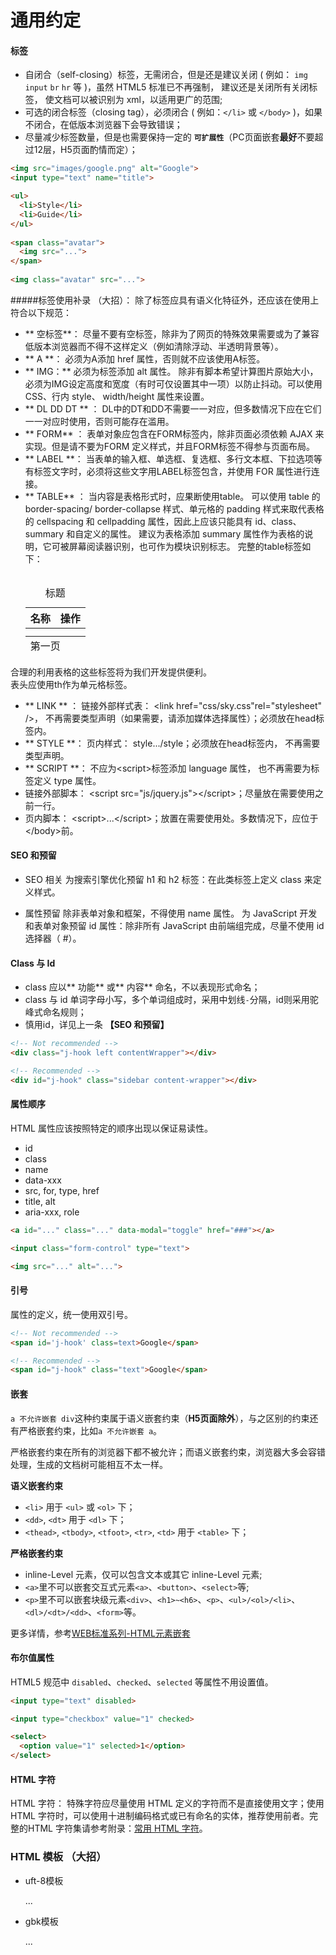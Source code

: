 # 通用约定

#### 标签
* 自闭合（self-closing）标签，无需闭合，但是还是建议关闭 ( 例如： `img` `input` `br` `hr` 等 )，虽然 HTML5 标准已不再强制， 建议还是关闭所有关闭标签， 使文档可以被识别为 xml，以适用更广的范围;
* 可选的闭合标签（closing tag），必须闭合 ( 例如：`</li>` 或 `</body>` )，如果不闭合，在低版本浏览器下会导致错误；
* 尽量减少标签数量，但是也需要保持一定的 **``可扩展性``**（PC页面嵌套**最好**不要超过12层，H5页面酌情而定）；


```html
<img src="images/google.png" alt="Google">
<input type="text" name="title">

<ul>
  <li>Style</li>
  <li>Guide</li>
</ul>
 
<span class="avatar">
  <img src="...">
</span>
 
<img class="avatar" src="...">  

```

#####标签使用补录 （大招）：
除了标签应具有语义化特征外，还应该在使用上符合以下规范：
* ** 空标签**： 尽量不要有空标签，除非为了网页的特殊效果需要或为了兼容低版本浏览器而不得不这样定义（例如清除浮动、半透明背景等）。
* ** A **： 必须为A添加 href 属性，否则就不应该使用A标签。
* ** IMG：** 必须为<img>标签添加 alt 属性。 除非有脚本希望计算图片原始大小，必须为IMG设定高度和宽度（有时可仅设置其中一项）以防止抖动。可以使用 CSS、行内 style、 width/height 属性来设置。
* ** DL DD DT ** ： DL中的DT和DD不需要一一对应，但多数情况下应在它们一一对应时使用，否则可能存在滥用。
* ** FORM** ： 表单对象应包含在FORM标签内，除非页面必须依赖 AJAX 来实现。但是请不要为FORM 定义样式，并且FORM标签不得参与页面布局。
* ** LABEL **： 当表单的输入框、单选框、复选框、多行文本框、下拉选项等有标签文字时，必须将这些文字用LABEL标签包含，并使用 FOR 属性进行连接。
* ** TABLE** ： 当内容是表格形式时，应果断使用table。
可以使用 table 的 border-spacing/ border-collapse 样式、单元格的 padding 样式来取代表格的 cellspacing 和 cellpadding 属性，因此<table>上应该只能具有 id、class、 summary 和自定义的属性。
建议为表格添加 summary 属性作为表格的说明，它可被屏幕阅读器识别，也可作为模块识别标志。
完整的table标签如下：
      <table summary="表格的说明">
		<caption>标题</caption>
			<colgroup>
			<col class="name" />
		<col />
		</colgroup>
		<thead>
			<tr>
			<th>名称</th>
			<th>操作</th>
			</tr>
		</thead>
		<tfoot>
			<tr><td colspan="2">第一页</td></tr>
		</tfoot>
		<tbody>
			<tr><td></td><td></td></tr>
			<tr><td></td><td></td></tr>
		</tbody> 
	</table>
合理的利用表格的这些标签将为我们开发提供便利。  
表头应使用th作为单元格标签。

* ** LINK ** ： 链接外部样式表： &lt;link href="css/sky.css"rel="stylesheet" /&gt;， 不再需要类型声明（如果需要，请添加媒体选择属性）；必须放在head标签内。
*  ** STYLE **： 页内样式： style.../style；必须放在head标签内， 不再需要类型声明。
*  ** SCRIPT **： 不应为&lt;script&gt;标签添加 language 属性， 也不再需要为标签定义 type 属性。
 * 链接外部脚本： &lt;script src="js/jquery.js"&gt;&lt;/script&gt;；尽量放在需要使用之前一行。
 * 页内脚本： &lt;script&gt;...&lt;/script&gt;；放置在需要使用处。多数情况下，应位于&lt;/body&gt;前。

#### SEO 和预留
 * SEO 相关
  为搜索引擎优化预留 h1 和 h2 标签：在此类标签上定义 class 来定义样式。

 * 属性预留
   除非表单对象和框架，不得使用 name 属性。
   为 JavaScript 开发和表单对象预留 id 属性：除非所有 JavaScript 由前端组完成，尽量不使用 id 选择器（ #）。

#### Class 与 Id
* class 应以** 功能** 或** 内容** 命名，不以表现形式命名；
* class 与 id 单词字母小写，多个单词组成时，采用中划线`-`分隔，id则采用驼峰式命名规则；
* 慎用id，详见上一条 **【SEO 和预留】**

```html
<!-- Not recommended -->
<div class="j-hook left contentWrapper"></div>

<!-- Recommended -->
<div id="j-hook" class="sidebar content-wrapper"></div>
```

#### 属性顺序
HTML 属性应该按照特定的顺序出现以保证易读性。
* id
* class
* name
* data-xxx
* src, for, type, href
* title, alt
* aria-xxx, role

```html
<a id="..." class="..." data-modal="toggle" href="###"></a>

<input class="form-control" type="text">

<img src="..." alt="...">
```

#### 引号
属性的定义，统一使用双引号。

```html
<!-- Not recommended -->
<span id='j-hook' class=text>Google</span>

<!-- Recommended -->
<span id="j-hook" class="text">Google</span>
```

#### 嵌套 
`a 不允许嵌套 div`这种约束属于语义嵌套约束（**H5页面除外**），与之区别的约束还有严格嵌套约束，比如`a 不允许嵌套 a`。

严格嵌套约束在所有的浏览器下都不被允许；而语义嵌套约束，浏览器大多会容错处理，生成的文档树可能相互不太一样。

**语义嵌套约束**
* `<li>` 用于 `<ul>` 或 `<ol>` 下；
* `<dd>`, `<dt>` 用于 `<dl>` 下；
* `<thead>`, `<tbody>`, `<tfoot>`, `<tr>`, `<td>` 用于 `<table>` 下；

**严格嵌套约束**
* inline-Level 元素，仅可以包含文本或其它 inline-Level 元素;
* `<a>`里不可以嵌套交互式元素`<a>`、`<button>`、`<select>`等;
* `<p>`里不可以嵌套块级元素`<div>`、`<h1>~<h6>`、`<p>`、`<ul>/<ol>/<li>`、`<dl>/<dt>/<dd>`、`<form>`等。

更多详情，参考[WEB标准系列-HTML元素嵌套](http://www.smallni.com/element-nesting/)

#### 布尔值属性
HTML5 规范中 `disabled`、`checked`、`selected` 等属性不用设置值。
```html
<input type="text" disabled>

<input type="checkbox" value="1" checked>

<select>
  <option value="1" selected>1</option>
</select>
```
#### HTML 字符
HTML 字符： 特殊字符应尽量使用 HTML 定义的字符而不是直接使用文字；使用HTML 字符时，可以使用十进制编码格式或已有命名的实体，推荐使用前者。完整的HTML 字符集请参考附录：[常用 HTML 字符](http://www.w3school.com.cn/tags/html_ref_entities.html)。

### HTML 模板 （大招）
* uft-8模板


	<!DOCTYPE html>
	<html>
		<head>
			<meta charset="utf-8" />
			<title>Title</title>
			<meta name="keywords" content="" />
			<meta name="description" content="" />
			<link href="css/metro.css" rel="stylesheet" />
		</head>
		<body>
			...
		</body>
	</html> 
	
* gbk模板


	<!DOCTYPE html>
	<html>
		<head>
			<meta charset="gbk" />
			<title>Title</title>
			<meta name="keywords" content="" />
			<meta name="description" content="" />
			<link href="css/metro.css" rel="stylesheet" />
		</head>
		<body>
			...
		</body>
	</html>